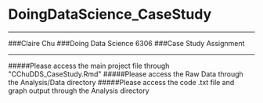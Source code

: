 # DoingDataScience_CaseStudy
__________________________

###Claire Chu
###Doing Data Science 6306
###Case Study Assignment

---------------------------
#####Please access the main project file through "CChuDDS_CaseStudy.Rmd"
#####Please access the Raw Data through the Analysis/Data directory
#####Please access the code .txt file and graph output through the Analysis directory
